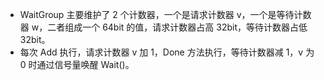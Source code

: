 
- WaitGroup 主要维护了 2 个计数器，一个是请求计数器 v，一个是等待计数 器 w，二者组成一个 64bit 的值，请求计数器占高 32bit，等待计数器占低 32bit。
- 每次 Add 执行，请求计数器 v 加 1，Done 方法执行，等待计数器减 1，v 为 0 时通过信号量唤醒 Wait()。